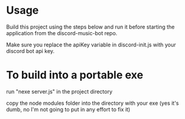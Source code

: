 # Usage

Build this project using the steps below and run it before starting the application from the discord-music-bot repo.

Make sure you replace the apiKey variable in discord-init.js with your discord bot api key.

# To build into a portable exe

run "nexe server.js" in the project directory

copy the node modules folder into the directory with your exe (yes it's dumb, no I'm not going to put in any effort to fix it)
